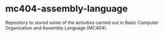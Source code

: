 # mc404-assembly-language
Repository to stored some of the activities carried out in Basic Computer Organization and Assembly Language (MC404).
